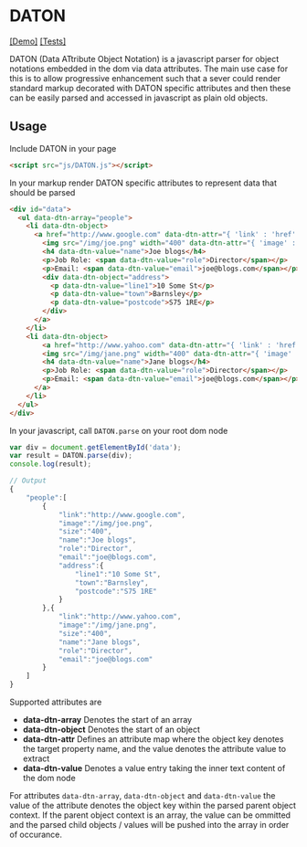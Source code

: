 # DATON

[[Demo]](http://jsfiddle.net/4yt872hL/4/) [[Tests]](https://mattbrailsford.github.io/daton/tests/) 

DATON (Data ATtribute Object Notation) is a javascript parser for object notations embedded in the dom via data attributes. The main use case for this is to allow progressive enhancement such that a sever could render standard markup decorated with DATON specific attributes and then these can be easily parsed and accessed in javascript as plain old objects.

## Usage
Include DATON in your page

````html
<script src="js/DATON.js"></script>
````

In your markup render DATON specific attributes to represent data that should be parsed

````html
<div id="data">
  <ul data-dtn-array="people">
    <li data-dtn-object>
      <a href="http://www.google.com" data-dtn-attr="{ 'link' : 'href' }">
        <img src="/img/joe.png" width="400" data-dtn-attr="{ 'image' : 'src', 'size' : 'width'  }" />
        <h4 data-dtn-value="name">Joe blogs</h4>
        <p>Job Role: <span data-dtn-value="role">Director</span></p>
        <p>Email: <span data-dtn-value="email">joe@blogs.com</span></p>
        <div data-dtn-object="address">
          <p data-dtn-value="line1">10 Some St</p>
          <p data-dtn-value="town">Barnsley</p>
          <p data-dtn-value="postcode">S75 1RE</p>
        </div>
      </a>
    </li>
    <li data-dtn-object>
        <a href="http://www.yahoo.com" data-dtn-attr="{ 'link' : 'href' }">
        <img src="/img/jane.png" width="400" data-dtn-attr="{ 'image' : 'src', 'size' : 'width' }"  />
        <h4 data-dtn-value="name">Jane blogs</h4>
        <p>Job Role: <span data-dtn-value="role">Director</span></p>
        <p>Email: <span data-dtn-value="email">joe@blogs.com</span></p>
      </a>
    </li>
  </ul>
</div>
````

In your javascript, call `DATON.parse` on your root dom node

````javascript
var div = document.getElementById('data');
var result = DATON.parse(div);
console.log(result);

// Output
{
    "people":[
        {
            "link":"http://www.google.com",
            "image":"/img/joe.png",
            "size":"400",
            "name":"Joe blogs",
            "role":"Director",
            "email":"joe@blogs.com",
            "address":{
                "line1":"10 Some St",
                "town":"Barnsley",
                "postcode":"S75 1RE"
            }
        },{
            "link":"http://www.yahoo.com",
            "image":"/img/jane.png",
            "size":"400",
            "name":"Jane blogs",
            "role":"Director",
            "email":"joe@blogs.com"
        }
    ]
}

````

Supported attributes are

* **data-dtn-array** Denotes the start of an array
* **data-dtn-object** Denotes the start of an object
* **data-dtn-attr** Defines an attribute map where the object key denotes the target property name, and the value denotes the attribute value to extract
* **data-dtn-value** Denotes a value entry taking the inner text content of the dom node

For attributes `data-dtn-array`, `data-dtn-object` and `data-dtn-value` the value of the attribute denotes the object key within the parsed parent object context. If the parent object context is an array, the value can be ommitted and the parsed child objects / values will be pushed into the array in order of occurance.